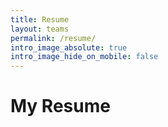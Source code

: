```yaml
---
title: Resume
layout: teams
permalink: /resume/
intro_image_absolute: true
intro_image_hide_on_mobile: false
---
```


# My Resume
